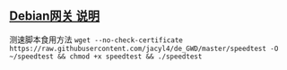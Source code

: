 ## [Debian网关 说明](https://jacyl4.github.io/post/debian-gateway/)

测速脚本食用方法
`wget --no-check-certificate https://raw.githubusercontent.com/jacyl4/de_GWD/master/speedtest
 -O ~/speedtest && chmod +x speedtest && ./speedtest`
